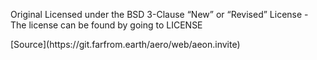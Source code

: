 <p>Original Licensed under the BSD 3-Clause “New” or “Revised” License - The license can be found by going to LICENSE</p>
[Source](https://git.farfrom.earth/aero/web/aeon.invite)
